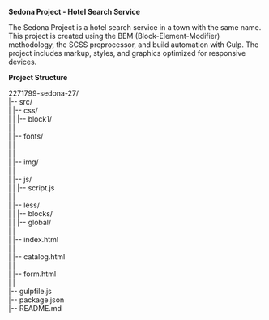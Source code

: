 **Sedona Project - Hotel Search Service**

The Sedona Project is a hotel search service in a town with the same name. 
This project is created using the BEM (Block-Element-Modifier) methodology,
the SCSS preprocessor, and build automation with Gulp. 
The project includes markup, styles, and graphics optimized for responsive devices.

**Project Structure**

2271799-sedona-27/<br>
|-- src/<br>
|   |-- css/<br>
|   |   |-- block1/<br>
|   |<br>
|   |-- fonts/<br>
|   | <br>
|   |<br>
|   |-- img/<br>
|   |<br>
|   |-- js/<br>
|   |   |-- script.js<br>
|   |<br>
|   |-- less/<br>
|   |   |-- blocks/<br>
|   |   |-- global/<br>
|   |<br>
|   |-- index.html<br>
|   |<br>
|   |-- catalog.html<br>
|   |<br>
|   |-- form.html<br>
|   |<br>
|-- gulpfile.js<br>
|-- package.json<br>
|-- README.md<br>

